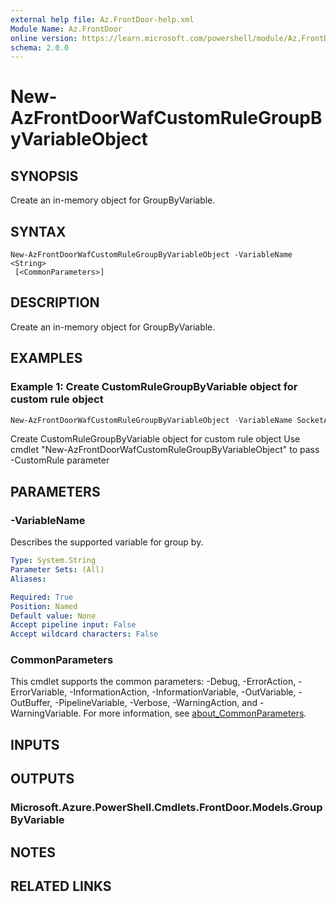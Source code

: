 ```yaml
---
external help file: Az.FrontDoor-help.xml
Module Name: Az.FrontDoor
online version: https://learn.microsoft.com/powershell/module/Az.FrontDoor/new-azfrontdoorwafcustomrulegroupbyvariableobject
schema: 2.0.0
---
```


# New-AzFrontDoorWafCustomRuleGroupByVariableObject

## SYNOPSIS
Create an in-memory object for GroupByVariable.

## SYNTAX

```
New-AzFrontDoorWafCustomRuleGroupByVariableObject -VariableName <String>
 [<CommonParameters>]
```

## DESCRIPTION
Create an in-memory object for GroupByVariable.

## EXAMPLES

### Example 1: Create CustomRuleGroupByVariable object for custom rule object
```powershell
New-AzFrontDoorWafCustomRuleGroupByVariableObject -VariableName SocketAddr
```

Create CustomRuleGroupByVariable object for custom rule object
Use cmdlet "New-AzFrontDoorWafCustomRuleGroupByVariableObject" to pass -CustomRule parameter

## PARAMETERS

### -VariableName
Describes the supported variable for group by.

```yaml
Type: System.String
Parameter Sets: (All)
Aliases:

Required: True
Position: Named
Default value: None
Accept pipeline input: False
Accept wildcard characters: False
```

### CommonParameters
This cmdlet supports the common parameters: -Debug, -ErrorAction, -ErrorVariable, -InformationAction, -InformationVariable, -OutVariable, -OutBuffer, -PipelineVariable, -Verbose, -WarningAction, and -WarningVariable. For more information, see [about_CommonParameters](http://go.microsoft.com/fwlink/?LinkID=113216).

## INPUTS

## OUTPUTS

### Microsoft.Azure.PowerShell.Cmdlets.FrontDoor.Models.GroupByVariable

## NOTES

## RELATED LINKS
